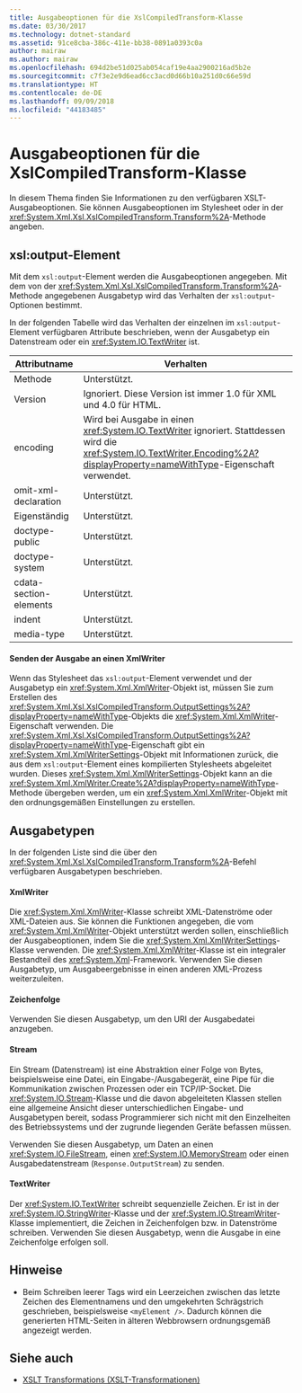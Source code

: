 ```yaml
---
title: Ausgabeoptionen für die XslCompiledTransform-Klasse
ms.date: 03/30/2017
ms.technology: dotnet-standard
ms.assetid: 91ce8cba-386c-411e-bb38-0891a0393c0a
author: mairaw
ms.author: mairaw
ms.openlocfilehash: 694d2be51d025ab054caf19e4aa2900216ad5b2e
ms.sourcegitcommit: c7f3e2e9d6ead6cc3acd0d66b10a251d0c66e59d
ms.translationtype: HT
ms.contentlocale: de-DE
ms.lasthandoff: 09/09/2018
ms.locfileid: "44183485"
---
```

# <a name="output-options-on-the-xslcompiledtransform-class"></a>Ausgabeoptionen für die XslCompiledTransform-Klasse
In diesem Thema finden Sie Informationen zu den verfügbaren XSLT-Ausgabeoptionen. Sie können Ausgabeoptionen im Stylesheet oder in der <xref:System.Xml.Xsl.XslCompiledTransform.Transform%2A>-Methode angeben.  
  
## <a name="xsloutput-element"></a>xsl:output-Element  
 Mit dem `xsl:output`-Element werden die Ausgabeoptionen angegeben. Mit dem von der <xref:System.Xml.Xsl.XslCompiledTransform.Transform%2A>-Methode angegebenen Ausgabetyp wird das Verhalten der `xsl:output`-Optionen bestimmt.  
  
 In der folgenden Tabelle wird das Verhalten der einzelnen im `xsl:output`-Element verfügbaren Attribute beschrieben, wenn der Ausgabetyp ein Datenstream oder ein <xref:System.IO.TextWriter> ist.  
  
|Attributname|Verhalten|  
|--------------------|--------------|  
|Methode|Unterstützt.|  
|Version|Ignoriert. Diese Version ist immer 1.0 für XML und 4.0 für HTML.|  
|encoding|Wird bei Ausgabe in einen <xref:System.IO.TextWriter> ignoriert. Stattdessen wird die <xref:System.IO.TextWriter.Encoding%2A?displayProperty=nameWithType>-Eigenschaft verwendet.|  
|omit-xml-declaration|Unterstützt.|  
|Eigenständig|Unterstützt.|  
|doctype-public|Unterstützt.|  
|doctype-system|Unterstützt.|  
|cdata-section-elements|Unterstützt.|  
|indent|Unterstützt.|  
|media-type|Unterstützt.|  
  
#### <a name="sending-output-to-an-xmlwriter"></a>Senden der Ausgabe an einen XmlWriter  
 Wenn das Stylesheet das `xsl:output`-Element verwendet und der Ausgabetyp ein <xref:System.Xml.XmlWriter>-Objekt ist, müssen Sie zum Erstellen des <xref:System.Xml.Xsl.XslCompiledTransform.OutputSettings%2A?displayProperty=nameWithType>-Objekts die <xref:System.Xml.XmlWriter>-Eigenschaft verwenden. Die <xref:System.Xml.Xsl.XslCompiledTransform.OutputSettings%2A?displayProperty=nameWithType>-Eigenschaft gibt ein <xref:System.Xml.XmlWriterSettings>-Objekt mit Informationen zurück, die aus dem `xsl:output`-Element eines kompilierten Stylesheets abgeleitet wurden. Dieses <xref:System.Xml.XmlWriterSettings>-Objekt kann an die <xref:System.Xml.XmlWriter.Create%2A?displayProperty=nameWithType>-Methode übergeben werden, um ein <xref:System.Xml.XmlWriter>-Objekt mit den ordnungsgemäßen Einstellungen zu erstellen.  
  
## <a name="output-types"></a>Ausgabetypen  
 In der folgenden Liste sind die über den <xref:System.Xml.Xsl.XslCompiledTransform.Transform%2A>-Befehl verfügbaren Ausgabetypen beschrieben.  
  
#### <a name="xmlwriter"></a>XmlWriter  
 Die <xref:System.Xml.XmlWriter>-Klasse schreibt XML-Datenströme oder XML-Dateien aus. Sie können die Funktionen angegeben, die vom <xref:System.Xml.XmlWriter>-Objekt unterstützt werden sollen, einschließlich der Ausgabeoptionen, indem Sie die <xref:System.Xml.XmlWriterSettings>-Klasse verwenden. Die <xref:System.Xml.XmlWriter>-Klasse ist ein integraler Bestandteil des <xref:System.Xml>-Framework. Verwenden Sie diesen Ausgabetyp, um Ausgabeergebnisse in einen anderen XML-Prozess weiterzuleiten.  
  
#### <a name="string"></a>Zeichenfolge  
 Verwenden Sie diesen Ausgabetyp, um den URI der Ausgabedatei anzugeben.  
  
#### <a name="stream"></a>Stream  
 Ein Stream (Datenstream) ist eine Abstraktion einer Folge von Bytes, beispielsweise eine Datei, ein Eingabe-/Ausgabegerät, eine Pipe für die Kommunikation zwischen Prozessen oder ein TCP/IP-Socket. Die <xref:System.IO.Stream>-Klasse und die davon abgeleiteten Klassen stellen eine allgemeine Ansicht dieser unterschiedlichen Eingabe- und Ausgabetypen bereit, sodass Programmierer sich nicht mit den Einzelheiten des Betriebssystems und der zugrunde liegenden Geräte befassen müssen.  
  
 Verwenden Sie diesen Ausgabetyp, um Daten an einen <xref:System.IO.FileStream>, einen <xref:System.IO.MemoryStream> oder einen Ausgabedatenstream (`Response.OutputStream`) zu senden.  
  
#### <a name="textwriter"></a>TextWriter  
 Der <xref:System.IO.TextWriter> schreibt sequenzielle Zeichen. Er ist in der <xref:System.IO.StringWriter>-Klasse und der <xref:System.IO.StreamWriter>-Klasse implementiert, die Zeichen in Zeichenfolgen bzw. in Datenströme schreiben. Verwenden Sie diesen Ausgabetyp, wenn die Ausgabe in eine Zeichenfolge erfolgen soll.  
  
## <a name="notes"></a>Hinweise  
  
-   Beim Schreiben leerer Tags wird ein Leerzeichen zwischen das letzte Zeichen des Elementnamens und den umgekehrten Schrägstrich geschrieben, beispielsweise `<myElement />`. Dadurch können die generierten HTML-Seiten in älteren Webbrowsern ordnungsgemäß angezeigt werden.  
  
## <a name="see-also"></a>Siehe auch

- [XSLT Transformations (XSLT-Transformationen)](../../../../docs/standard/data/xml/xslt-transformations.md)
